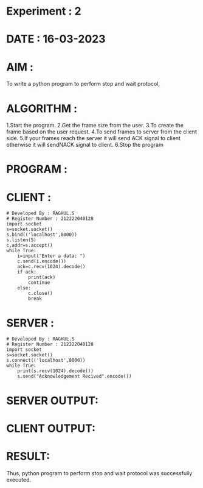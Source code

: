 # Experiment : 2
# DATE : 16-03-2023
# AIM :
To write a python program to perform stop and wait protocol,

# ALGORITHM :
  1.Start the program.
  2.Get the frame size from the user.
  3.To create the frame based on the user request.
  4.To send frames to server from the client side.
  5.If your frames reach the server it will send ACK signal to client otherwise it will sendNACK signal to client.
  6.Stop the program
# PROGRAM :
# CLIENT :
```
# Developed By : RAGHUL.S
# Register Number : 212222040128
import socket
s=socket.socket()
s.bind(('localhost',8000))
s.listen(5)
c,addr=s.accept()
while True:
    i=input("Enter a data: ")
    c.send(i.encode())
    ack=c.recv(1024).decode()
    if ack:
        print(ack)
        continue
    else:
        c.close()
        break
   ```
# SERVER :
```
# Developed By : RAGHUL.S
# Register Number : 212222040128
import socket
s=socket.socket()
s.connect(('localhost',8000))
while True:
    print(s.recv(1024).decode())
    s.send("Acknowledgement Recived".encode())
 ```
# SERVER OUTPUT:

# CLIENT OUTPUT:


# RESULT:
Thus, python program to perform stop and wait protocol was successfully executed.



